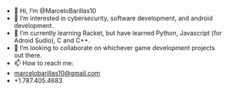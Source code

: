 - 👋 Hi, I’m @MarceloBarillas10
- 👀 I’m interested in cybersecurity, software development, and android development.
- 🌱 I’m currently learning Racket, but have learned Python, Javascript (for Adroid Sudio), C and C++.
- 💞️ I’m looking to collaborate on whichever game development projects out there. 
- 📫 How to reach me:
-  marcelobarillas10@gmail.com
-  +1.787.405.4683  

<!---
MarceloBarillas10/MarceloBarillas10 is a ✨ special ✨ repository because its `README.md` (this file) appears on your GitHub profile.
You can click the Preview link to take a look at your changes.
--->
